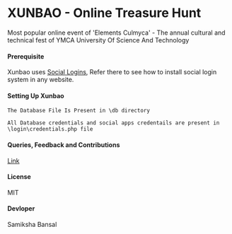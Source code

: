 # XUNBAO - Online Treasure Hunt
Most popular online event of 'Elements Culmyca' - The annual cultural and technical fest of YMCA University Of Science And Technology 

#### Prerequisite

Xunbao uses [Social Logins](https://github.com/vipinkhushu/Sign-In-Via-Facebook-Google-Twitter), Refer there to see how to install social login system in any website.

#### Setting Up Xunbao

```
The Database File Is Present in \db directory

All Database credentials and social apps credentails are present in \login\credentials.php file

```

#### Queries, Feedback and Contributions

[Link](https://github.com/vipinkhushu/Xunbao/issues)

#### License
MIT

#### Devloper
Samiksha Bansal

